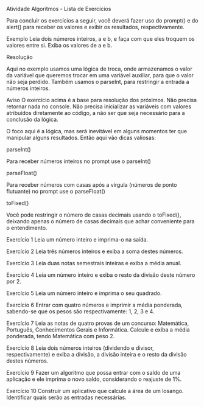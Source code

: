 Atividade Algoritmos - Lista de Exercícios

Para concluir os exercícios a seguir, você deverá fazer uso do prompt() e do alert() para receber os valores e exibir os resultados, respectivamente.

Exemplo
Leia dois números inteiros, a e b, e faça com que eles troquem os valores entre si. Exiba os valores de a e b.

Resolução

<!-- let a = parseInt(prompt("Insira um valor para a"))
let b = parseInt(prompt("Insira um valor para b"))
let aux = 0
aux = a
a = b
b = aux
alert(`Os valores originais de a e b: ${b}, ${a}. Após a troca são: ${a}, ${b}`) -->

Aqui no exemplo usamos uma lógica de troca, onde armazenamos o valor da variável que queremos trocar em uma variável auxiliar, para que o valor não seja perdido. Também usamos o parseInt, para restringir a entrada a números inteiros.

Aviso
O exercício acima é a base para resolução dos próximos. Não precisa retornar nada no console. Não precisa inicializar as variáveis com valores atribuídos diretamente ao código, a não ser que seja necessário para a conclusão da lógica.

O foco aqui é a lógica, mas será inevitável em alguns momentos ter que manipular alguns resultados. Então aqui vão dicas valiosas:

parseInt()

<!-- let numero = parseInt(prompt('Número')) -->

Para receber números inteiros no prompt use o parseInt()

parseFloat()

<!-- let numero = parseFloat(prompt('Número')) -->

Para receber números com casas após a vírgula (números de ponto flutuante) no prompt use o parseFloat()

toFixed()

<!-- let resultado = 1 / 8 //0.125 valor da divisão 
alert(`O resultado é: ${resultado.toFixed(2)}`)
//0.13 é o valor retornado. O tofixed faz o arredondamento, se necessário.  -->

Você pode restringir o número de casas decimais usando o toFixed(), deixando apenas o número de casas decimais que achar conveniente para o entendimento.

Exercício 1
Leia um número inteiro e imprima-o na saída.

Exercício 2
Leia três números inteiros e exiba a soma destes números.

Exercício 3
Leia duas notas semestrais inteiras e exiba a média anual.

Exercício 4
Leia um número inteiro e exiba o resto da divisão deste número por 2.

Exercício 5
Leia um número inteiro e imprima o seu quadrado.

Exercício 6
Entrar com quatro números e imprimir a média ponderada, sabendo-se que os pesos são respectivamente: 1, 2, 3 e 4.

Exercício 7
Leia as notas de quatro provas de um concurso: Matemática, Português, Conhecimentos Gerais e Informática. Calcule e exiba a média ponderada, tendo Matemática com peso 2.

Exercício 8
Leia dois números inteiros (dividendo e divisor, respectivamente) e exiba a divisão, a divisão inteira e o resto da divisão destes números.

Exercício 9
Fazer um algoritmo que possa entrar com o saldo de uma aplicação e ele imprima o novo saldo, considerando o reajuste de 1%.

Exercício 10
Construir um aplicativo que calcule a área de um losango. Identificar quais serão as entradas necessárias.
